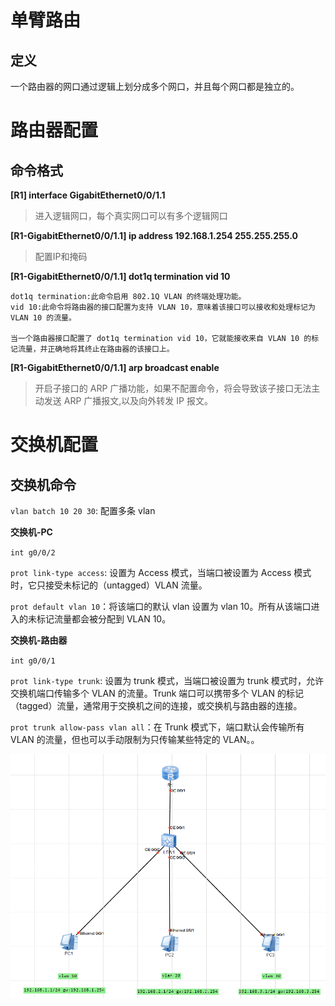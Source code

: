 # 单臂路由
## 定义
一个路由器的网口通过逻辑上划分成多个网口，并且每个网口都是独立的。

# 路由器配置
## 命令格式
**[R1] interface GigabitEthernet0/0/1.1**
> 进入逻辑网口，每个真实网口可以有多个逻辑网口

**[R1-GigabitEthernet0/0/1.1] ip address 192.168.1.254 255.255.255.0**
> 配置IP和掩码

**[R1-GigabitEthernet0/0/1.1] dot1q termination vid 10**
    
    dot1q termination:此命令启用 802.1Q VLAN 的终端处理功能。
    vid 10:此命令将路由器的接口配置为支持 VLAN 10，意味着该接口可以接收和处理标记为 VLAN 10 的流量。
    
    当一个路由器接口配置了 dot1q termination vid 10，它就能接收来自 VLAN 10 的标记流量，并正确地将其终止在路由器的该接口上。

**[R1-GigabitEthernet0/0/1.1] arp broadcast enable**
>开启子接口的 ARP 广播功能，如果不配置命令，将会导致该子接口无法主动发送 ARP 广播报文,以及向外转发 IP 报文。

# 交换机配置
## 交换机命令
`vlan batch 10 20 30`: 配置多条 vlan

**交换机-PC**

`int g0/0/2`

`prot link-type access`: 设置为 Access 模式，当端口被设置为 Access 模式时，它只接受未标记的（untagged）VLAN 流量。

`prot default vlan 10`：将该端口的默认 vlan 设置为 vlan 10。所有从该端口进入的未标记流量都会被分配到 VLAN 10。

**交换机-路由器**

`int g0/0/1`

`prot link-type trunk`: 设置为 trunk 模式，当端口被设置为 trunk 模式时，允许交换机端口传输多个 VLAN 的流量。Trunk 端口可以携带多个 VLAN 的标记（tagged）流量，通常用于交换机之间的连接，或交换机与路由器的连接。


`prot trunk allow-pass vlan all`：在 Trunk 模式下，端口默认会传输所有 VLAN 的流量，但也可以手动限制为只传输某些特定的 VLAN。。

![alt text](pngs/p6.png)